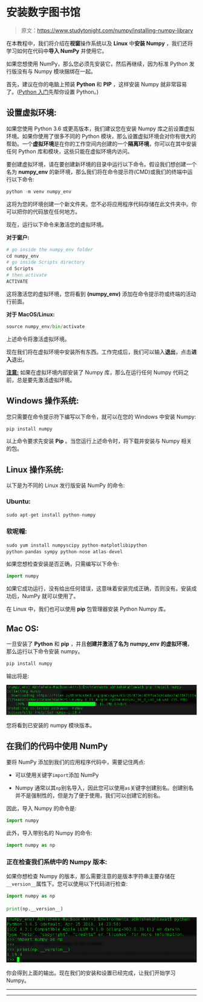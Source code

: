 # 安装数字图书馆

> 原文：<https://www.studytonight.com/numpy/installing-numpy-library>

在本教程中，我们将介绍在**视窗**操作系统以及 **Linux** 中**安装 Numpy** ，我们还将学习如何在代码中**导入 NumPy** 并使用它。

如果您想使用 NumPy，那么您必须先安装它，然后再继续，因为标准 Python 发行版没有与 Numpy 模块捆绑在一起。

首先，建议在你的电脑上预装 **Python** 和 **PIP** ，这样安装 Numpy 就非常容易了。([Python 入门](https://www.studytonight.com/python/getting-started-with-python)先帮你设置 Python。)

## 设置虚拟环境:

如果您使用 Python 3.6 或更高版本，我们建议您在安装 Numpy 库之前设置虚拟环境。如果你使用了很多不同的 Python 模块，那么设置虚拟环境会对你有很大的帮助。一个**虚拟环境**是在你的工作空间内创建的一个**隔离环境**，你可以在其中安装任何 Python 库和模块，这些只能在虚拟环境内访问。

要创建虚拟环境，请在要创建新环境的目录中运行以下命令。假设我们想创建一个名为 **numpy_env** 的新环境，那么我们将在命令提示符(CMD)或我们的终端中运行以下命令:

```py
python -m venv numpy_env
```

这将为您的环境创建一个新文件夹。您不必将应用程序代码存储在此文件夹中。你可以把你的代码放在任何地方。

现在，运行以下命令来激活您的虚拟环境。

**对于窗户:**

```py
# go inside the numpy_env folder
cd numpy_env
# go inside Scripts directory
cd Scripts
# then activate
ACTIVATE
```

这将激活您的虚拟环境，您将看到 **(numpy_env)** 添加在命令提示符或终端的活动行前面。

**对于 MacOS/Linux:**

```py
source numpy_env/bin/activate
```

上述命令将激活虚拟环境。

现在我们将在虚拟环境中安装所有东西。工作完成后，我们可以输入**退出**，点击**进入**退出。

<u>**注意:**</u> 如果在虚拟环境内部安装了 Numpy 库，那么在运行任何 Numpy 代码之前，总是要先激活虚拟环境。

## Windows 操作系统:

您只需要在命令提示符下编写以下命令，就可以在您的 Windows 中安装 Numpy:

```py
pip install numpy
```

以上命令要求先安装 **Pip** 。当您运行上述命令时，将下载并安装与 Numpy 相关的包。

## Linux 操作系统:

以下是为不同的 Linux 发行版安装 NumPy 的命令:

### Ubuntu:

```py
sudo apt-get install python-numpy
```

### 软呢帽:

```py
sudo yum install numpyscipy python-matplotlibipython 
python-pandas sympy python-nose atlas-devel
```

如果您想检查安装是否正确，只需编写以下命令:

```py
import numpy
```

如果它成功运行，没有给出任何错误，这意味着安装完成正确，否则没有。安装成功后，NumPy 就可以使用了。

在 Linux 中，我们也可以使用 **pip** 包管理器安装 Python Numpy 库。

## Mac OS:

一旦安装了 **Python** 和 **pip** ，并且**创建并激活了名为 **numpy_env** 的虚拟环境**，那么运行以下命令安装 numpy。

```py
pip install numpy
```

输出将是:

![Install Numpy in Macos](img/e243275f2e89a0e03eb45c77793de845.png)

您将看到已安装的 numpy 模块版本。

## 在我们的代码中使用 NumPy

要将 NumPy 添加到我们的应用程序代码中，需要记住两点:

*   可以使用关键字`import`添加 NumPy

*   Numpy 通常以其`np`别名导入，因此您可以使用`as`关键字创建别名。创建别名并不是强制性的，但是为了便于使用，我们可以创建它的别名。

因此，导入 Numpy 的命令是:

```py
import numpy
```

此外，导入带别名的 Numpy 的命令:

```py
import numpy as np
```

### 正在检查我们系统中的 Numpy 版本:

如果你想检查 Numpy 的版本，那么需要注意的是版本字符串主要存储在`__version__`属性下。您可以使用以下代码进行检查:

```py
import numpy as np

print(np.__version__)
```

![check python numpy version](img/a5dd1f0bbfec2f7e11a6c6fdb67fec92.png)

你会得到上面的输出。现在我们的安装和设置已经完成，让我们开始学习 Numpy。

* * *

* * *